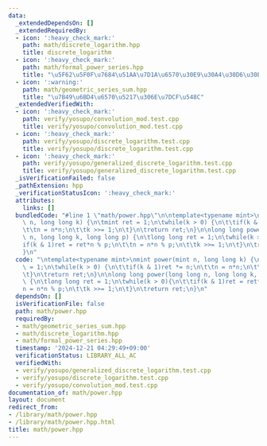 ```yaml
---
data:
  _extendedDependsOn: []
  _extendedRequiredBy:
  - icon: ':heavy_check_mark:'
    path: math/discrete_logarithm.hpp
    title: discrete_logarithm
  - icon: ':heavy_check_mark:'
    path: math/formal_power_series.hpp
    title: "\u5F62\u5F0F\u7684\u51AA\u7D1A\u6570\u30E9\u30A4\u30D6\u30E9\u30EA"
  - icon: ':warning:'
    path: math/geometric_series_sum.hpp
    title: "\u7B49\u6BD4\u6570\u5217\u306E\u7DCF\u548C"
  _extendedVerifiedWith:
  - icon: ':heavy_check_mark:'
    path: verify/yosupo/convolution_mod.test.cpp
    title: verify/yosupo/convolution_mod.test.cpp
  - icon: ':heavy_check_mark:'
    path: verify/yosupo/discrete_logarithm.test.cpp
    title: verify/yosupo/discrete_logarithm.test.cpp
  - icon: ':heavy_check_mark:'
    path: verify/yosupo/generalized_discrete_logarithm.test.cpp
    title: verify/yosupo/generalized_discrete_logarithm.test.cpp
  _isVerificationFailed: false
  _pathExtension: hpp
  _verificationStatusIcon: ':heavy_check_mark:'
  attributes:
    links: []
  bundledCode: "#line 1 \"math/power.hpp\"\n\ntemplate<typename mint>\nmint power(mint\
    \ n, long long k) {\n\tmint ret = 1;\n\twhile(k > 0) {\n\t\tif(k & 1)ret *= n;\n\
    \t\tn = n*n;\n\t\tk >>= 1;\n\t}\n\treturn ret;\n}\n\nlong long power(long long\
    \ n, long long k, long long p) {\n\tlong long ret = 1;\n\twhile(k > 0){\n\t\t\
    if(k & 1)ret = ret*n % p;\n\t\tn = n*n % p;\n\t\tk >>= 1;\n\t}\n\treturn ret;\n\
    }\n"
  code: "\ntemplate<typename mint>\nmint power(mint n, long long k) {\n\tmint ret\
    \ = 1;\n\twhile(k > 0) {\n\t\tif(k & 1)ret *= n;\n\t\tn = n*n;\n\t\tk >>= 1;\n\
    \t}\n\treturn ret;\n}\n\nlong long power(long long n, long long k, long long p)\
    \ {\n\tlong long ret = 1;\n\twhile(k > 0){\n\t\tif(k & 1)ret = ret*n % p;\n\t\t\
    n = n*n % p;\n\t\tk >>= 1;\n\t}\n\treturn ret;\n}\n"
  dependsOn: []
  isVerificationFile: false
  path: math/power.hpp
  requiredBy:
  - math/geometric_series_sum.hpp
  - math/discrete_logarithm.hpp
  - math/formal_power_series.hpp
  timestamp: '2024-12-21 04:29:49+09:00'
  verificationStatus: LIBRARY_ALL_AC
  verifiedWith:
  - verify/yosupo/generalized_discrete_logarithm.test.cpp
  - verify/yosupo/discrete_logarithm.test.cpp
  - verify/yosupo/convolution_mod.test.cpp
documentation_of: math/power.hpp
layout: document
redirect_from:
- /library/math/power.hpp
- /library/math/power.hpp.html
title: math/power.hpp
---
```


